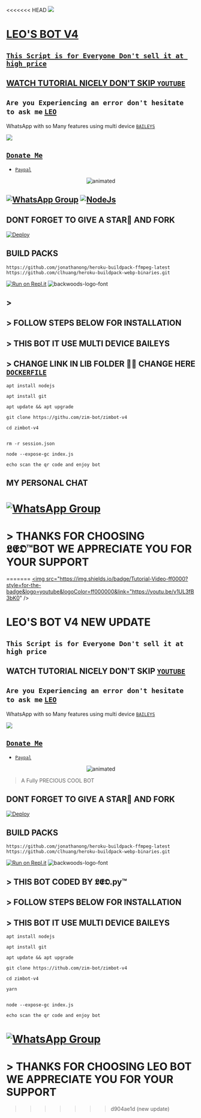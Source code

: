 <<<<<<< HEAD
<a href="https://youtube.com/@nightpunisher1108"><img src="https://img.shields.io/badge/Tutorial-Video-ff0000?style=for-the-badge&logo=youtube&logoColor=ff000000&link=https://youtube.com/@nightpunisher1108" /><br>

# LEO'S BOT V4

## ``` This Script is for Everyone Don't sell it at high price ```
## WATCH TUTORIAL NICELY DON'T SKIP [`YOUTUBE`](https://youtube.com/@nightpunisher1108)

##  ``` Are you Experiencing an error don't hesitate to ask me ``` [`LEO`](https://wa.me/+2348078924441)
 WhatsApp with so Many features using multi device  [`BAILEYS`](https://github.com/adiwajshing/baileys)
 
 <a href="https://youtube.com/@nightpunisher1108"><img src="https://img.shields.io/badge/Tutorial-Video-ff0000?style=for-the-badge&logo=youtube&logoColor=ff000000&link=https://youtube.com/@nightpunisher1108" /><br>
 
 ## ```Donate Me```

- [`Paypal`](https://www.paypal.me/)
 </a>
</p>
<p align="center">
<img src="https://i.imgur.com/LbmTdhf.gif" alt="animated"  />
</p>

## [![WhatsApp Group](https://img.shields.io/badge/WhatsApp-25D366?style=for-the-badge&logo=whatsapp&logoColor=white)](https://chat.whatsapp.com/Kmb2MgOn3voDqrI2khhYDa) [![NodeJs](https://img.shields.io/badge/Node.js-43853D?style=for-the-badge&logo=node.js&logoColor=white)](https://nodejs.org/en/)

## DONT FORGET TO GIVE A STAR🌟 AND FORK



[![Deploy](https://www.herokucdn.com/deploy/button.svg)](https://heroku.com/deploy?template=https://github.com/zim-bot/zimbot-v4)

## BUILD PACKS

```
https://github.com/jonathanong/heroku-buildpack-ffmpeg-latest
https://github.com/clhuang/heroku-buildpack-webp-binaries.git

```
[![Run on Repl.it](https://repl.it/badge/github/quiec/whatsAlfa)](https://replit.com/@ReinhardTuna/ZIM-BOT-INC-QR?v=1)
<img src="https://fontmeme.com/permalink/220116/0c42dc0b64931810388ba399da55e927.png" alt="backwoods-logo-font" border="0"></a>  

 ##  >


## >  FOLLOW STEPS BELOW FOR INSTALLATION

## >  THIS BOT IT USE MULTI DEVICE BAILEYS

## > CHANGE LINK IN LIB FOLDER 📁📂 CHANGE HERE [`DOCKERFILE`](https://gitub.com/zim-bot/zimbot-v4/edit/main/lib/Dockerfile)

``` 
apt install nodejs

apt install git

apt update && apt upgrade

git clone https://githu.com/zim-bot/zimbot-v4
 
cd zimbot-v4

 
rm -r session.json

node --expose-gc index.js

echo scan the qr code and enjoy bot

```




## MY PERSONAL CHAT

# [![WhatsApp Group](https://img.shields.io/bage/WhatsApp-25D366?style=for-the-badge&logo=whatsapp&logoColor=white)](https://wa.me/2348078924441)


# > THANKS FOR CHOOSING  𝕷𝕰𝕺™BOT WE APPRECIATE YOU FOR YOUR SUPPORT
 
=======
<a href="https://youtu.be/v1UL3fB3bK0"><img src="https://img.shields.io/badge/Tutorial-Video-ff0000?style=for-the-badge&logo=youtube&logoColor=ff000000&link="https://youtu.be/v1UL3fB3bK0" /><br>

# LEO'S BOT V4 NEW UPDATE

## ``` This Script is for Everyone Don't sell it at high price ```
## WATCH TUTORIAL NICELY DON'T SKIP [`YOUTUBE`](https://youtu.be/v1UL3fB3bK0)

##  ``` Are you Experiencing an error don't hesitate to ask me ``` [`LEO`](https://wa.me/2348078924441)
 WhatsApp with so Many features using multi device  [`BAILEYS`](https://github.com/adiwajshing/baileys)
 
 <a href="https://youtu.be/v1UL3fB3bK0"><img src="https://img.shields.io/badge/Tutorial-Video-ff0000?style=for-the-badge&logo=youtube&logoColor=ff000000&link=https://youtu.be/v1UL3fB3bK0" /><br>
 
 ## ```Donate Me```

- [`Paypal`](https://www.paypal.me/)
 </a>
</p>
<p align="center">
<img src="https://i.imgur.com/LbmTdhf.gif" alt="animated"  />
</p>


> A Fully PRECIOUS COOL BOT <br>
> 
## DONT FORGET TO GIVE A STAR🌟 AND FORK



[![Deploy](https://www.herokucdn.com/deploy/button.svg)](https://heroku.com/deploy?template=https://github.com/zim-bot/zimbot-v4)

## BUILD PACKS

```
https://github.com/jonathanong/heroku-buildpack-ffmpeg-latest
https://github.com/clhuang/heroku-buildpack-webp-binaries.git

```
[![Run on Repl.it](https://repl.it/badge/github/quiec/whatsAlfa)](https://replit.com/@ReinhardTuna/ZIM-BOT-INC-QR?v=1)
<img src="https://fontmeme.com/permalink/220116/0c42dc0b64931810388ba399da55e927.png" alt="backwoods-logo-font" border="0"></a>  

 ##  > THIS BOT CODED BY 𝕷𝕰𝕺.py™


## >  FOLLOW STEPS BELOW FOR INSTALLATION

## >  THIS BOT IT USE MULTI DEVICE BAILEYS


``` 
apt install nodejs

apt install git

apt update && apt upgrade

git clone https://ithub.com/zim-bot/zimbot-v4
 
cd zimbot-v4

yarn
 

node --expose-gc index.js

echo scan the qr code and enjoy bot

```


# [![WhatsApp Group](https://img.shields.io/badge/WhatsApp-25D366?style=for-the-badge&logo=whatsapp&logoColor=white)](https://wa.me/2348078924441)


# > THANKS FOR CHOOSING LEO BOT WE APPRECIATE YOU FOR YOUR SUPPORT
 
>>>>>>> d904ae1d (new update)
